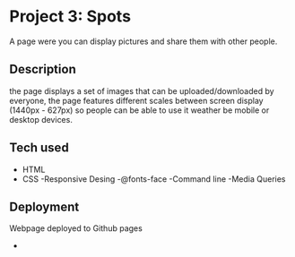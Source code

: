 # Project 3: Spots

A page were you can display pictures and share them with other people.

## Description

the page displays a set of images that can be uploaded/downloaded by everyone, the page features different scales between screen display (1440px - 627px) so people can be able to use it weather be mobile or desktop devices.

## Tech used

- HTML
- CSS
  -Responsive Desing
  -@fonts-face
  -Command line
  -Media Queries

## Deployment

Webpage deployed to Github pages

- [Link]: (https://juansanchez228.github.io/se_project_spots/)
